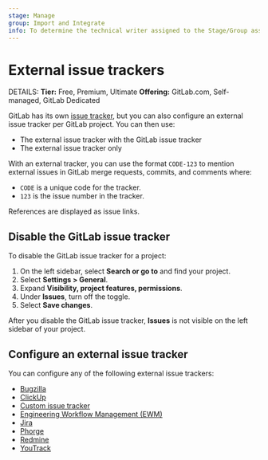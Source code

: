 ```yaml
---
stage: Manage
group: Import and Integrate
info: To determine the technical writer assigned to the Stage/Group associated with this page, see https://handbook.gitlab.com/handbook/product/ux/technical-writing/#assignments
---
```


# External issue trackers

DETAILS:
**Tier:** Free, Premium, Ultimate
**Offering:** GitLab.com, Self-managed, GitLab Dedicated

GitLab has its own [issue tracker](../user/project/issues/index.md),
but you can also configure an external issue tracker per GitLab project.
You can then use:

- The external issue tracker with the GitLab issue tracker
- The external issue tracker only

With an external tracker, you can use the format `CODE-123` to mention
external issues in GitLab merge requests, commits, and comments where:

- `CODE` is a unique code for the tracker.
- `123` is the issue number in the tracker.

References are displayed as issue links.

## Disable the GitLab issue tracker

To disable the GitLab issue tracker for a project:

1. On the left sidebar, select **Search or go to** and find your project.
1. Select **Settings > General**.
1. Expand **Visibility, project features, permissions**.
1. Under **Issues**, turn off the toggle.
1. Select **Save changes**.

After you disable the GitLab issue tracker, **Issues** is not visible on the left sidebar of your project.

## Configure an external issue tracker

You can configure any of the following external issue trackers:

- [Bugzilla](../user/project/integrations/bugzilla.md)
- [ClickUp](../user/project/integrations/clickup.md)
- [Custom issue tracker](../user/project/integrations/custom_issue_tracker.md)
- [Engineering Workflow Management (EWM)](../user/project/integrations/ewm.md)
- [Jira](../integration/jira/index.md)
- [Phorge](../user/project/integrations/phorge.md)
- [Redmine](../user/project/integrations/redmine.md)
- [YouTrack](../user/project/integrations/youtrack.md)
